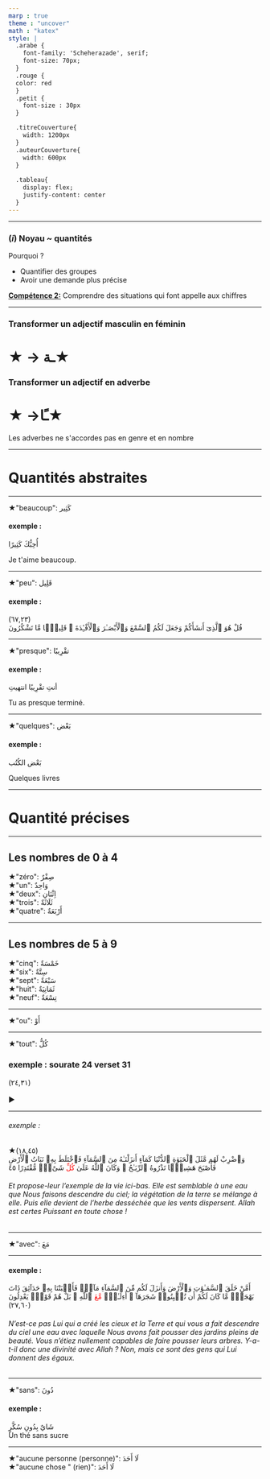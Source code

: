 ```yaml
---
marp : true
theme : "uncover"
math : "katex"
style: |
  .arabe {
    font-family: 'Scheherazade', serif;
    font-size: 70px;
  }
  .rouge {
  color: red
  }
  .petit {
    font-size : 30px
  }

  .titreCouverture{
    width: 1200px
  }
  .auteurCouverture{
    width: 600px
  }
  
  .tableau{
    display: flex;
    justify-content: center
  }
---
```

<!-- 
<span class="rouge" style="color : red"></span>
-->


<!-- 
<section class="arabe" font-size: 70px">★"": </section> 

#### exemple :

<section class="arabe">

</section> 

-->
---

### $(i)$ Noyau ~ quantités
Pourquoi ?
- Quantifier des groupes
- Avoir une demande plus précise

**<u> Compétence 2:</u>** Comprendre des situations qui font appelle aux chiffres


---
### Transformer un adjectif masculin en féminin
# ★ $\rightarrow$ ـة★
### Transformer un adjectif en adverbe


# ★ $\rightarrow$ـًا★

Les adverbes ne s'accordes pas en genre et en nombre

---
# Quantités abstraites

---

<section class="arabe" font-size: 70px">★"beaucoup": كَثِير </section> 

#### exemple :

<section class="arabe">
أُحِبُّكَ كَثِيرًا 
</section>

Je t'aime beaucoup.

---
<section class="arabe" font-size: 70px">★"peu": قَلِيل</section> 

#### exemple : 


<section class="arabe">
(٦٧,٢٣) <br>
قُلْ هُوَ ٱلَّذِىٓ أَنشَأَكُمْ وَجَعَلَ لَكُمُ ٱلسَّمْعَ وَٱلْأَبْصَـٰرَ وَٱلْأَفْـِٔدَةَ ۖ قَلِيلًۭا مَّا تَشْكُرُونَ
</section>

---

<section class="arabe" font-size: 70px">★"presque": تقْرِيبًا </section> 

#### exemple :

<section class="arabe">
أنتِ تقْرِيبًا انتهيتِ
</section> 

Tu as presque terminé.

---

<section class="arabe" font-size: 70px">★"quelques": بَعْض</section> 

#### exemple :

<section class="arabe">
بَعْض الكُتُب
</section>

Quelques livres

---

# Quantité précises

---

## Les nombres de 0 à 4

<section class="arabe" font-size: 70px">★"zéro": صِفْرٌ</section> 
<section class="arabe" font-size: 70px">★"un": وَاحِدٌ</section> 
<section class="arabe" font-size: 70px">★"deux": اِثْنَانِ</section> 
<section class="arabe" font-size: 70px">★"trois": ثَلَاثَةٌ</section> 
<section class="arabe" font-size: 70px">★"quatre": أَرْبَعَةٌ</section> 

---

## Les nombres de 5 à 9

<section class="arabe" font-size: 70px">★"cinq": خَمْسَةٌ</section> 
<section class="arabe" font-size: 70px">★"six": سِتَّةٌ</section> 
<section class="arabe" font-size: 70px">★"sept": سَبْعَةٌ</section> 
<section class="arabe" font-size: 70px">★"huit": ثَمَانِيَةٌ</section> 
<section class="arabe" font-size: 70px">★"neuf": تِسْعَةٌ</section> 


---

<section class="arabe" font-size: 70px">★"ou": أَوْ</section>


---

<section class="arabe" font-size: 70px">★"tout": كُلُّ</section>

### exemple : sourate 24 verset 31 
<section class="arabe" font-size: 70px">(٢٤,٣١)</section>
<br>
▶


---
###### exemple :
<section class="arabe">
★(١٨,٤٥) <br>
وَٱضْرِبْ لَهُم مَّثَلَ ٱلْحَيَوٰةِ ٱلدُّنْيَا كَمَآءٍ أَنزَلْنَـٰهُ مِنَ ٱلسَّمَآءِ فَٱخْتَلَطَ بِهِۦ نَبَاتُ ٱلْأَرْضِ فَأَصْبَحَ هَشِيمًۭا تَذْرُوهُ ٱلرِّيَـٰحُ ۗ وَكَانَ ٱللَّهُ عَلَىٰ <span class="rouge" style="color : red">كُلِّ</span> شَىْءٍۢ مُّقْتَدِرًا ٤٥
</section> 

###### Et propose-leur l’exemple de la vie ici-bas. Elle est semblable à une eau que Nous faisons descendre du ciel; la végétation de la terre se mélange à elle. Puis elle devient de l’herbe desséchée que les vents dispersent. Allah est certes Puissant en toute chose !


---

<section class="arabe" font-size: 70px">★"avec": مَعَ</section> 

---
#### exemple :
<section class="arabe"> 
أَمَّنْ خَلَقَ ٱلسَّمَـٰوَٰتِ وَٱلْأَرْضَ وَأَنزَلَ لَكُم مِّنَ ٱلسَّمَآءِ مَآءًۭ فَأَنۢبَتْنَا بِهِۦ حَدَآئِقَ ذَاتَ بَهْجَةٍۢ مَّا كَانَ لَكُمْ أَن تُنۢبِتُوا۟ شَجَرَهَآ ۗ أَءِلَـٰهٌۭ <span class="rouge" style="color : red">مَّعَ</span> ٱللَّهِ ۚ بَلْ هُمْ قَوْمٌۭ يَعْدِلُونَ (٢٧,٦٠) 
</section> 

###### N’est-ce pas Lui qui a créé les cieux et la Terre et qui vous a fait descendre du ciel une eau avec laquelle Nous avons fait pousser des jardins pleins de beauté. Vous n’étiez nullement capables de faire pousser leurs arbres. Y-a-t-il donc une divinité avec Allah ? Non, mais ce sont des gens qui Lui donnent des égaux.

---

<section class="arabe" font-size: 70px">★"sans": دُونَ</section> 

#### exemple :

<section class="arabe">
شَايٌ بِدُونِ سُكَّرٍ
</section> 
Un thé sans sucre

---

<section class="arabe" font-size: 70px">★"aucune personne (personne)": لَا أَحَدَ</section> 
<section class="arabe" font-size: 70px">★"aucune chose " (rien)": لَا أَحَدَ</section> 
